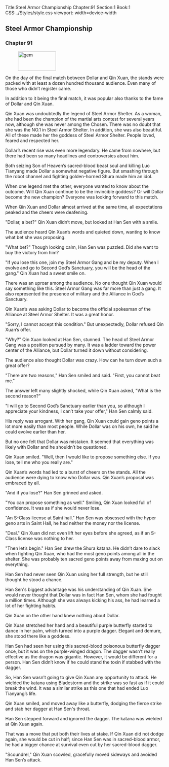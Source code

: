 Title:Steel Armor Championship 
Chapter:91 
Section:1 
Book:1 
CSS:../Styles/style.css 
viewport: width=device-width
  
## Steel Armor Championship
### Chapter 91
  
<figure>
	<img src="../Images/gem.gif" alt="gem" id="gem" width="120" height="60" />
</figure>
  

  
On the day of the final match between Dollar and Qin Xuan, the stands were packed with at least a dozen hundred thousand audience. Even many of those who didn’t register came.

In addition to it being the final match, it was popular also thanks to the fame of Dollar and Qin Xuan.

Qin Xuan was undoubtedly the legend of Steel Armor Shelter. As a woman, she had been the champion of the martial arts contest for several years now, although she was never among the Chosen. There was no doubt that she was the NO.1 in Steel Armor Shelter. In addition, she was also beautiful. All of these made her the goddess of Steel Armor Shelter. People loved, feared and respected her.

Dollar’s recent rise was even more legendary. He came from nowhere, but there had been so many headlines and controversies about him.

Both seizing Son of Heaven’s sacred-blood beast soul and killing Luo Tianyang made Dollar a somewhat negative figure. But smashing through the robot channel and fighting golden-horned Shura made him an idol.

When one legend met the other, everyone wanted to know about the outcome. Will Qin Xuan continue to be the invincible goddess? Or will Dollar become the new champion? Everyone was looking forward to this match.

When Qin Xuan and Dollar almost arrived at the same time, all expectations peaked and the cheers were deafening.

"Dollar, a bet?" Qin Xuan didn’t move, but looked at Han Sen with a smile.

The audience heard Qin Xuan’s words and quieted down, wanting to know what bet she was proposing.

"What bet?" Though looking calm, Han Sen was puzzled. Did she want to buy the victory from him?

"If you lose this one, join my Steel Armor Gang and be my deputy. When I evolve and go to Second God’s Sanctuary, you will be the head of the gang." Qin Xuan had a sweet smile on.

There was an uproar among the audience. No one thought Qin Xuan would say something like this. Steel Armor Gang was far more than just a gang. It also represented the presence of military and the Alliance in God’s Sanctuary.

Qin Xuan’s was asking Dollar to become the official spokesman of the Alliance at Steel Armor Shelter. It was a great honor.

"Sorry, I cannot accept this condition." But unexpectedly, Dollar refused Qin Xuan’s offer.

"Why?" Qin Xuan looked at Han Sen, stunned. The head of Steel Armor Gang was a position pursued by many. It was a ladder toward the power center of the Alliance, but Dollar turned it down without considering.

The audience also thought Dollar was crazy. How can he turn down such a great offer?

"There are two reasons," Han Sen smiled and said. "First, you cannot beat me."

The answer left many slightly shocked, while Qin Xuan asked, "What is the second reason?"

"I will go to Second God’s Sanctuary earlier than you, so although I appreciate your kindness, I can’t take your offer," Han Sen calmly said.

His reply was arrogant. With her gang, Qin Xuan could gain geno points a lot more easily than most people. While Dollar was on his own, he said he could evolve earlier than her.

But no one felt that Dollar was mistaken. It seemed that everything was likely with Dollar and he shouldn’t be questioned.

Qin Xuan smiled. "Well, then I would like to propose something else. If you lose, tell me who you really are."

Qin Xuan’s words had led to a burst of cheers on the stands. All the audience were dying to know who Dollar was. Qin Xuan’s proposal was embraced by all.

"And if you lose?" Han Sen grinned and asked.

"You can propose something as well." Smiling, Qin Xuan looked full of confidence. It was as if she would never lose.

"An S-Class license at Saint hall." Han Sen was obsessed with the hyper geno arts in Saint Hall, he had neither the money nor the license.

"Deal." Qin Xuan did not even lift her eyes before she agreed, as if an S-Class license was nothing to her.

"Then let’s begin." Han Sen drew the Shura katana. He didn’t dare to slack when fighting Qin Xuan, who had the most geno points among all in the shelter. She was probably ten sacred geno points away from maxing out on everything.

Han Sen had never seen Qin Xuan using her full strength, but he still thought he stood a chance.

Han Sen's biggest advantage was his understanding of Qin Xuan. She would never thought that Dollar was in fact Han Sen, whom she had fought a million times. Although she was always kicking his ass, he had learned a lot of her fighting habits.

Qin Xuan on the other hand knew nothing about Dollar.

Qin Xuan stretched her hand and a beautiful purple butterfly started to dance in her palm, which turned into a purple dagger. Elegant and demure, she stood there like a goddess.

Han Sen had seen her using this sacred-blood poisonous butterfly dagger once, but it was on the purple-winged dragon. The dagger wasn’t really effective as the dragon was gigantic. However, it would be different for a person. Han Sen didn’t know if he could stand the toxin if stabbed with the dagger.

So, Han Sen wasn’t going to give Qin Xuan any opportunity to attack. He wielded the katana using Bladestorm and the strike was so fast as if it could break the wind. It was a similar strike as this one that had ended Luo Tianyang’s life.

Qin Xuan smiled, and moved away like a butterfly, dodging the fierce strike and stab her dagger at Han Sen's throat.

Han Sen stepped forward and ignored the dagger. The katana was wielded at Qin Xuan again.

That was a move that put both their lives at stake. If Qin Xuan did not dodge again, she would be cut in half; since Han Sen was in sacred-blood armor, he had a bigger chance at survival even cut by her sacred-blood dagger.

"Scoundrel," Qin Xuan scowled, gracefully moved sideways and avoided Han Sen’s attack.